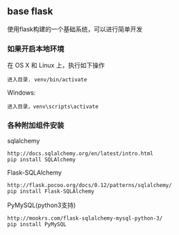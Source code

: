 ## base flask
使用flask构建的一个基础系统，可以进行简单开发

### 如果开启本地环境

在 OS X 和 Linux 上，执行如下操作

    进入目录. venv/bin/activate

Windows:

    进入目录，venv\scripts\activate


### 各种附加组件安装


sqlalchemy

    http://docs.sqlalchemy.org/en/latest/intro.html
    pip install SQLAlchemy

Flask-SQLAlchemy

    http://flask.pocoo.org/docs/0.12/patterns/sqlalchemy/
    pip install Flask-SQLAlchemy

PyMySQL(python3支持)
    
    http://mookrs.com/flask-sqlalchemy-mysql-python-3/
    pip install PyMySQL
